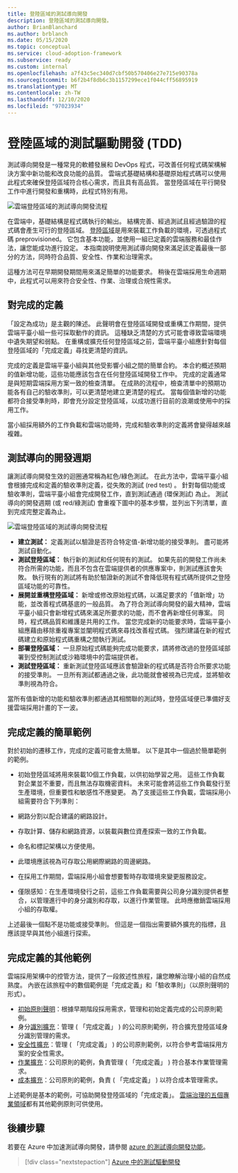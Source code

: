 ```yaml
---
title: 登陸區域的測試導向開發
description: 登陸區域的測試導向開發。
author: BrianBlanchard
ms.author: brblanch
ms.date: 05/15/2020
ms.topic: conceptual
ms.service: cloud-adoption-framework
ms.subservice: ready
ms.custom: internal
ms.openlocfilehash: a7f43c5ec340d7cbf50b570406e27e715e90378a
ms.sourcegitcommit: b6f2b4f8db6c3b1157299ece1f044cff56895919
ms.translationtype: MT
ms.contentlocale: zh-TW
ms.lasthandoff: 12/10/2020
ms.locfileid: "97023934"
---
```

# <a name="test-driven-development-tdd-for-landing-zones"></a>登陸區域的測試驅動開發 (TDD)

測試導向開發是一種常見的軟體發展和 DevOps 程式，可改善任何程式碼架構解決方案中新功能和改良功能的品質。 雲端式基礎結構和基礎原始程式碼可以使用此程式來確保登陸區域符合核心需求，而且具有高品質。 當登陸區域在平行開發工作中進行開發和重構時，此程式特別有用。

![雲端登陸區域的測試導向開發流程](../../_images/ready/test-driven-development-process.png)

在雲端中，基礎結構是程式碼執行的輸出。 結構完善、經過測試且經過驗證的程式碼會產生可行的登陸區域。 [登陸區域](../landing-zone/index.md)是用來裝載工作負載的環境，可透過程式碼 preprovisioned。 它包含基本功能，並使用一組已定義的雲端服務和最佳作法，讓您能成功進行設定。 本指南說明使用測試導向開發來滿足該定義最後一部分的方法，同時符合品質、安全性、作業和治理需求。

這種方法可在早期開發期間用來滿足簡單的功能要求。 稍後在雲端採用生命週期中，此程式可以用來符合安全性、作業、治理或合規性需求。

## <a name="definition-of-done"></a>對完成的定義

「設定為成功」是主觀的陳述。 此聲明會在登陸區域開發或重構工作期間，提供雲端平臺小組一些可採取動作的資訊。 這種缺乏清楚的方式可能會導致雲端環境中遺失期望和弱點。 在重構或擴充任何登陸區域之前，雲端平臺小組應針對每個登陸區域的「完成定義」尋找更清楚的資訊。

完成的定義是雲端平臺小組與其他受影響小組之間的簡單合約。 本合約概述預期的值新增功能，這些功能應該包含在任何登陸區域開發工作中。 完成的定義通常是與短期雲端採用方案一致的檢查清單。 在成熟的流程中，檢查清單中的預期功能各有自己的驗收準則，可以更清楚地建立更清楚的程式。 當每個值新增的功能都符合接受準則時，即會充分設定登陸區域，以成功進行目前的浪潮或使用中的採用工作。

當小組採用額外的工作負載和雲端功能時，完成和驗收準則的定義將會變得越來越複雜。

## <a name="test-driven-development-cycle"></a>測試導向的開發週期

讓測試導向開發生效的迴圈通常稱為紅色/綠色測試。 在此方法中，雲端平臺小組會根據完成和定義的驗收準則定義，從失敗的測試 (red test) 。 針對每個功能或驗收準則，雲端平臺小組會完成開發工作，直到測試通過 (環保測試) 為止。 測試導向的開發週期 (或 red/綠測試) 會重複下圖中的基本步驟，並列出下列清單，直到完成完整定義為止。

![雲端登陸區域的測試導向開發流程](../../_images/ready/test-driven-development-process.png)

- **建立測試：** 定義測試以驗證是否符合特定值-新增功能的接受準則。 盡可能將測試自動化。
- **測試登陸區域：** 執行新的測試和任何現有的測試。 如果先前的開發工作尚未符合所需的功能，而且不包含在雲端提供者的供應專案中，則測試應該會失敗。 執行現有的測試將有助於驗證新的測試不會降低現有程式碼所提供之登陸區域功能的可靠性。
- **展開並重構登陸區域：** 新增或修改原始程式碼，以滿足要求的「值新增」功能，並改善程式碼基底的一般品質。 為了符合測試導向開發的最大精神，雲端平臺小組只會新增程式碼來滿足所要求的功能，而不會再新增任何專案。 同時，程式碼品質和維護是共用的工作。 當您完成新的功能要求時，雲端平臺小組應藉由移除重複專案並闡明程式碼來尋找改善程式碼。 強烈建議在新的程式碼建立和原始程式碼重構之間執行測試。
- **部署登陸區域：** 一旦原始程式碼能夠完成功能要求，請將修改過的登陸區域部署到受控制測試或沙箱環境中的雲端提供者。
- **測試登陸區域：** 重新測試登陸區域應該會驗證新的程式碼是否符合所要求功能的接受準則。 一旦所有測試都通過之後，此功能就會被視為已完成，並將驗收準則視為符合。

當所有值新增的功能和驗收準則都通過其相關聯的測試時，登陸區域便已準備好支援雲端採用計畫的下一波。

## <a name="simple-example-of-a-definition-of-done"></a>完成定義的簡單範例

對於初始的遷移工作，完成的定義可能會太簡單。 以下是其中一個過於簡單範例的範例。

- 初始登陸區域將用來裝載10個工作負載，以供初始學習之用。 這些工作負載對企業並不重要，而且無法存取機密資料。 未來可能會將這些工作負載發行至生產環境，但重要性和敏感性不應變更。 為了支援這些工作負載，雲端採用小組需要符合下列準則：

- 網路分割以配合建議的網路設計。
- 存取計算、儲存和網路資源，以裝載與數位資產探索一致的工作負載。
- 命名和標記架構以方便使用。
- 此環境應該視為可存取公用網際網路的周邊網路。
- 在採用工作期間，雲端採用小組會想要暫時存取環境來變更服務設定。
- 僅限感知：在生產環境發行之前，這些工作負載需要與公司身分識別提供者整合，以管理進行中的身分識別和存取，以進行作業管理。 此時應撤銷雲端採用小組的存取權。

上述最後一個點不是功能或接受準則。 但這是一個指出需要額外擴充的指標，且應該提早與其他小組進行探索。

## <a name="additional-examples-of-a-definition-of-done"></a>完成定義的其他範例

雲端採用架構中的控管方法，提供了一段敘述性旅程，讓您瞭解治理小組的自然成熟度。 內嵌在該旅程中的數個範例是「完成定義」和「驗收準則」（以原則聲明的形式）。

- [初始原則聲明](../../govern/guides/complex/initial-corporate-policy.md#policy-statements)：根據早期階段採用需求，管理和初始定義完成的公司原則範例。
- 身分[識別擴充](../../govern/guides/complex/identity-baseline-improvement.md#incremental-improvement-of-the-policy-statements)：管理 ( 「完成定義」 ) 的公司原則範例，符合擴充登陸區域身分識別管理的需求。
- [安全性擴充](../../govern/guides/complex/security-baseline-improvement.md#incremental-improvement-of-the-policy-statements)：管理 ( 「完成定義」 ) 的公司原則範例，以符合參考雲端採用方案的安全性需求。
- [作業擴充](../../govern/guides/complex/resource-consistency-improvement.md#incremental-improvement-of-the-policy-statements)：公司原則的範例，負責管理 ( 「完成定義」 ) 符合基本作業管理需求。
- [成本擴充](../../govern/guides/complex/cost-management-improvement.md#changes-to-the-policy-statements)：公司原則的範例，負責 ( 「完成定義」 ) 以符合成本管理需求。

上述範例是基本的範例，可協助開發登陸區域的「完成定義」。 [雲端治理的五個專業領域](../../govern/governance-disciplines.md)都有其他範例原則可供使用。

## <a name="next-steps"></a>後續步驟

若要在 Azure 中加速測試導向開發，請參閱 [azure 的測試導向開發功能](./azure-test-driven-development.md)。

> [!div class="nextstepaction"]
> [Azure 中的測試驅動開發](./azure-test-driven-development.md)
